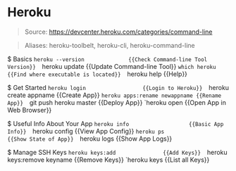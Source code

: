 # Heroku

> Source: https://devcenter.heroku.com/categories/command-line

> Aliases: heroku-toolbelt, heroku-cli, heroku-command-line

$ Basics
    `heroku --version              {{Check Command-line Tool Version}} 
    `heroku update                 {{Update Command-line Tool}} 
    `which heroku                  {{Find where executable is located}} 
    `heroku help                   {{Help}} 

$ Get Started
    `heroku login                  {{Login to Heroku}} 
    `heroku create appname         {{Create App}} 
    `heroku apps:rename newappname {{Rename App}} 
    `git push heroku master        {{Deploy App}} 
    `heroku open                   {{Open App in Web Browser}} 

$ Useful Info About Your App
    `heroku info                   {{Basic App Info}} 
    `heroku config                 {{View App Config}} 
    `heroku ps                     {{Show State of App}} 
    `heroku logs                   {{Show App Logs}} 

$ Manage SSH Keys
    `heroku keys:add               {{Add Keys}} 
    `heroku keys:remove keyname    {{Remove Keys}} 
    `heroku keys                   {{List all Keys}} 

